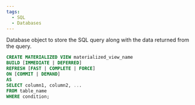 ```yaml
---
tags:
  - SQL
  - Databases
---
```

Database object to store the SQL query along with the data returned from the query.

```sql
CREATE MATERIALIZED VIEW materialized_view_name    
BUILD [IMMEDIATE | DEFERRED]    
REFRESH [FAST | COMPLETE | FORCE]    
ON [COMMIT | DEMAND]    
AS    
SELECT column1, column2, ...    
FROM table_name    
WHERE condition;
```